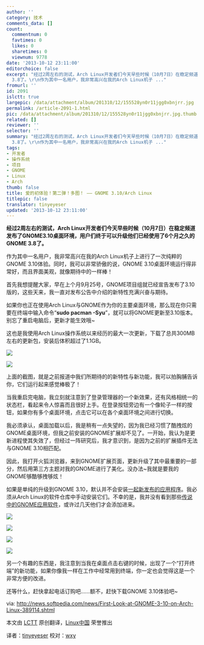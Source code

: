 ```yaml
---
author: ''
category: 技术
comments_data: []
count:
  commentnum: 0
  favtimes: 0
  likes: 0
  sharetimes: 0
  viewnum: 9778
date: '2013-10-12 23:11:00'
editorchoice: false
excerpt: "经过2周左右的测试，Arch Linux开发者们今天早些时候（10月7日）在稳定频道发布了GNOME3.10桌面环境，用户们终于可以升级他们已经使用了6个月之久的GNOME
  3.8了。\r\n作为其中一名用户，我非常高兴在我的Arch Linux机子 ..."
fromurl: ''
id: 2091
islctt: true
largepic: /data/attachment/album/201310/12/155528yn0r11jgg0xbnjrr.jpg
permalink: /article-2091-1.html
pic: /data/attachment/album/201310/12/155528yn0r11jgg0xbnjrr.jpg.thumb.jpg
related: []
reviewer: ''
selector: ''
summary: "经过2周左右的测试，Arch Linux开发者们今天早些时候（10月7日）在稳定频道发布了GNOME3.10桌面环境，用户们终于可以升级他们已经使用了6个月之久的GNOME
  3.8了。\r\n作为其中一名用户，我非常高兴在我的Arch Linux机子 ..."
tags:
- 开发者
- 操作系统
- 项目
- GNOME
- Linux
- Arch
thumb: false
title: 爱的初体验！第二弹！多图！ —— GNOME 3.10/Arch Linux
titlepic: false
translator: tinyeyeser
updated: '2013-10-12 23:11:00'
---
```


**经过2周左右的测试，Arch Linux开发者们今天早些时候（10月7日）在稳定频道发布了GNOME3.10桌面环境，用户们终于可以升级他们已经使用了6个月之久的GNOME 3.8了。**


作为其中一名用户，我非常高兴在我的Arch Linux机子上进行了一次纯粹的GNOME 3.10体验。同时，我可以非常骄傲的说，GNOME 3.10桌面环境运行得非常好，而且界面美观，就像期待中的一样棒！


首先我想提醒大家，早在上个月9月25号，GNOME项目组就已经宣告发布了3.10版的，这些天来，我一直对发布公告中介绍的新特性充满兴奋与期待。


如果你也正在使用Arch Linux与GNOME作为你的主要桌面环境，那么现在你只需要在终端中输入命令“**sudo pacman -Syu**”，就可以将GNOME更新至3.10版本。别忘了重启电脑后，更新才能生效哦~


这也是我使用Arch Linux操作系统以来经历的最大一次更新，下载了总共300MB左右的更新包，安装后体积超过了1.1GB。


 ![](/data/attachment/album/201310/12/155528yn0r11jgg0xbnjrr.jpg)


![](/data/attachment/album/201310/12/155530p8p3qykzub3cqxxo.jpg) 


上面的截图，就是之前报道中我们所期待的的新特性与新功能，我可以拍胸脯告诉你，它们运行起来感觉棒极了！


当我重启完电脑，我立刻就注意到了登录管理器的一个新效果，还有风格相统一的状态栏，看起来令人惊喜而且很好上手。在登录按钮旁边有一个像轮子一样的按钮，如果你有多个桌面环境，点击它可以在各个桌面环境之间进行切换。


我必须承认，桌面加载以后，我是稍有一点失望的，因为我已经习惯了酷拽炫的GNOME桌面环境，但我之前安装的GNOME扩展却不见了。一开始，我认为是更新进程使其失效了，但经过一阵研究后，我才意识到，是因为之前的扩展插件无法与GNOME 3.10相匹配。


因此，我打开火狐浏览器，来到GNOME扩展页面，更新升级了其中最重要的一部分，然后用第三方主题对我的GNOME进行了美化。没办法~我就是要我的GNOME够酷够拽够炫！


如果是单纯的升级到GNOME 3.10，默认并不会安装[一起新发布的应用程序](http://news.softpedia.com/news/GNOME-3-10-Brings-Maps-Music-and-GNOME-Software-Apps-386048.shtml)。我必须从Arch Linux的软件仓库中手动安装它们。不幸的是，我并没有看到那些[传说中的GNOME应用软件](http://news.softpedia.com/news/GNOME-3-10-Introduces-Its-Own-Software-Center-386202.shtml)，或许过几天他们才会添加进来。


 ![](/data/attachment/album/201310/12/155532b2zkkyslg99gekb2.jpg)


 ![](/data/attachment/album/201310/12/155534u4a7audqaqsqsm4y.jpg)


 ![](/data/attachment/album/201310/12/155536znnkkkqurso5dk5k.jpg)


 ![](/data/attachment/album/201310/12/1555389ybkmwcw22224co2.jpg)


另一个有趣的东西是，我注意到当我在桌面点击右键的时候，出现了一个“打开终端”的新功能，如果你像我一样在工作中经常用到终端，你一定也会觉得这是一个非常方便的改进。


还等什么，赶快拿起电话订购吧......额不，赶快下载GNOME 3.10体验吧~


 


via: <http://news.softpedia.com/news/First-Look-at-GNOME-3-10-on-Arch-Linux-389114.shtml>


本文由 [LCTT](https://github.com/LCTT/TranslateProject) 原创翻译，[Linux中国](http://linux.cn/) 荣誉推出


译者：[tinyeyeser](https://github.com/tinyeyeser) 校对：[wxy](https://github.com/wxy)